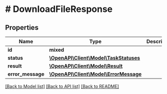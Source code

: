 # # DownloadFileResponse

## Properties

Name | Type | Description | Notes
------------ | ------------- | ------------- | -------------
**id** | **mixed** |  |
**status** | [**\OpenAPI\Client\Model\TaskStatuses**](TaskStatuses.md) |  |
**result** | [**\OpenAPI\Client\Model\Result**](Result.md) |  | [optional]
**error_message** | [**\OpenAPI\Client\Model\ErrorMessage**](ErrorMessage.md) |  | [optional]

[[Back to Model list]](../../README.md#models) [[Back to API list]](../../README.md#endpoints) [[Back to README]](../../README.md)
